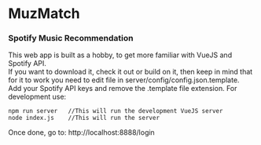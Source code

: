 # MuzMatch  
### Spotify Music Recommendation 

This web app is built as a hobby, to get more familiar with VueJS and Spotify API.  
If you want to download it, check it out or build on it, then keep in mind that for it to work you need to edit file in server/config/config.json.template.  
Add your Spotify API keys and remove the .template file extension.
For development use:  
```console
npm run server   //This will run the development VueJS server
node index.js    //This will run the server
```
Once done, go to: http://localhost:8888/login